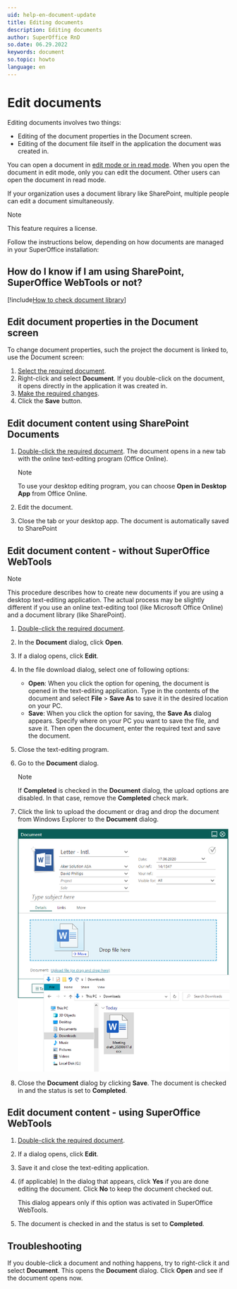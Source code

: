 ```yaml
---
uid: help-en-document-update
title: Editing documents
description: Editing documents
author: SuperOffice RnD
so.date: 06.29.2022
keywords: document
so.topic: howto
language: en
---
```


# Edit documents

Editing documents involves two things:

* Editing of the document properties in the Document screen.
* Editing of the document file itself in the application the document was created in.

You can open a document in [edit mode or in read mode][1]. When you open the document in edit mode, only you can edit the document. Other users can open the document in read mode.

If your organization uses a document library like SharePoint, multiple people can edit a document simultaneously.

> [!NOTE]
> This feature requires a license.

Follow the instructions below, depending on how documents are managed in your SuperOffice installation:

## How do I know if I am using SharePoint, SuperOffice WebTools or not?

[!include[How to check document library](includes/webtools-or-sharepoint.md)]

## Edit document properties in the Document screen

To change document properties, such the project the document is linked to, use the Document screen:

1. [Select the required document][2].
2. Right-click and select **Document**. If you double-click on the document, it opens directly in the application it was created in.
3. [Make the required changes][3].
4. Click the **Save** button.

## Edit document content using SharePoint Documents

1. [Double-click the required document][2]. The document opens in a new tab with the online text-editing program (Office Online).

    > [!NOTE]
    > To use your desktop editing program, you can choose **Open in Desktop App** from Office Online.

2. Edit the document.

3. Close the tab or your desktop app. The document is automatically saved to SharePoint

## Edit document content - without SuperOffice WebTools

> [!NOTE]
> This procedure describes how to create new documents if you are using a desktop text-editing application. The actual process may be slightly different if you use an online text-editing tool (like Microsoft Office Online) and a document library (like SharePoint).

1. [Double-click the required document][2].
2. In the **Document** dialog, click **Open**.
3. If a dialog opens, click **Edit**.
4. In the file download dialog, select one of following options:
    * **Open**: When you click the option for opening, the document is opened in the text-editing application. Type in the contents of the document and select **File** > **Save As** to save it in the desired location on your PC.
    * **Save**: When you click the option for saving, the **Save As** dialog appears. Specify where on your PC you want to save the file, and save it. Then open the document, enter the required text and save the document.
5. Close the text-editing program.
6. Go to the **Document** dialog.

    > [!NOTE]
    > If **Completed** is checked in the **Document** dialog, the upload options are disabled. In that case, remove the **Completed** check mark.

7. Click the link to upload the document or drag and drop the document from Windows Explorer to the **Document** dialog.

    ![Create a new document -screenshot][img1]

8. Close the **Document** dialog by clicking **Save**. The document is checked in and the status is set to **Completed**.

## Edit document content - using SuperOffice WebTools

1. [Double-click the required document][2].
2. If a dialog opens, click **Edit**.
3. Save it and close the text-editing application.
4. (if applicable) In the dialog that appears, click **Yes** if you are done editing the document. Click **No** to keep the document checked out.

    This dialog appears only if this option was activated in SuperOffice WebTools.

5. The document is checked in and the status is set to **Completed**.

## Troubleshooting

If you double-click a document and nothing happens, try to right-click it and select **Document**. This opens the **Document** dialog. Click **Open** and see if the document opens now.

<!-- Referenced links -->
[1]: lock.md
[2]: open.md
[3]: screen/index.md

<!-- Referenced images -->
[img1]: media/upload.png
